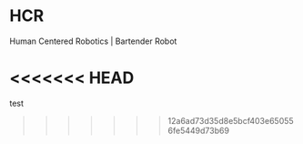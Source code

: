 # HCR
Human Centered Robotics | Bartender Robot

<<<<<<< HEAD
=======
test
>>>>>>> 12a6ad73d35d8e5bcf403e650556fe5449d73b69
